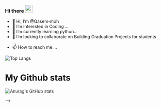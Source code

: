### Hi there <img src="https://raw.githubusercontent.com/aemmadi/aemmadi/master/wave.gif" height=25px />
- 👋 Hi, I’m @Qasem-moh
- 👀 I’m interested in Coding ...
- 🌱 I’m currently learning python...
- 💞️ I’m looking to collaborate on Building Graduation Projects for students ...
- 📫 How to reach me ...

<!---
Qasem-moh/Qasem-moh is a ✨ special ✨ repository because its `README.md` (this file) appears on your GitHub profile.
You can click the Preview link to take a look at your changes.
--->
<img src="https://github-readme-stats.vercel.app/api/top-langs/?username=Qasem-moh&layout=compact&langs_count=10&title_color=0CCD58&text_color=0CCD58&border_color=0CCD58&icon_color=0CCD58&bg_color=0C0C0C" alt="Top Langs"/>



# My Github stats

![Anurag's GitHub stats](https://github-readme-stats.vercel.app/api?username=Qasem-moh&show_icons=true&theme=radical&text_color=FFFFFF&bg_color=000000)

<!-- ![Top Langs](https://github-readme-stats.vercel.app/api/top-langs/?username=Duniaalkilany&layout=compact&card_width=445px&bg_color=000000&text_color=FFFFFF&title_color=ff3377)
<!--  -->
<!-- # Contact me
<a href="https://twitter.com/AlkilanyDunia">
<img src="https://img.shields.io/badge/Twitter-1DA1F2?style=for-the-badge&logo=twitter&logoColor=white"height=30px /> -->
</a>
<!-- 
<a href="https://web.facebook.com/profile.php?id=100005817796873">
<img src="https://img.shields.io/badge/Facebook-1877F2?style=for-the-badge&logo=facebook&logoColor=white"height=30px />
</a> -->


<!-- <a href="https://www.instagram.com/duniaalkilany/">
<img src="https://img.shields.io/badge/Instagram-E4405F?style=for-the-badge&logo=instagram&logoColor=white" height=30px/>
</a> -->

<!-- <a href="https://www.linkedin.com/in/dunia-alkilany-991ba31a8/">
<img src="https://img.shields.io/badge/LinkedIn-0077B5?style=for-the-badge&logo=linkedin&logoColor=white" height=30px  />
</a>

<a href="duniaalkilany908@gmail.com">
<img src="https://img.shields.io/badge/Gmail-D14836?style=for-the-badge&logo=gmail&logoColor=white"height=30px />
</a>
 -->
<!-- <a href="https://github.com/anuraghazra/github-readme-stats">
  <img align="center" src="https://github-readme-stats.vercel.app/api?username=Duniaalkilany&show_icons=true&theme=radical" />
</a>
 -->


<!-- <a href="https://github.com/anuraghazra/github-readme-stats">
  <img align="center" src="https://github-readme-stats.vercel.app/api/top-langs/?username=Duniaalkilany&layout=compact&border_color=#ff0000" />
</a>
 -->
 -->
